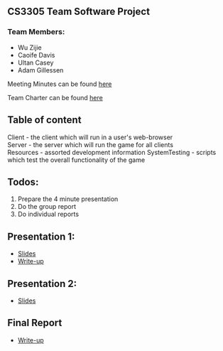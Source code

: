 ## CS3305 Team Software Project

### Team Members:
* Wu Zijie
* Caoife Davis
* Ultan Casey
* Adam Gillessen

Meeting Minutes can be found [here](https://docs.google.com/document/d/15NweTtgGW-K3wx3XQwjjnxLpIuCDaAU5f4-fV1tkW5c/edit?usp=sharing)

Team Charter can be found [here](https://docs.google.com/document/d/1iONwklPpaQ7gQrXMIx4_vbfAziljX--6DvxdsBI8YaI/edit?usp=sharing)

## Table of content
Client - the client which will run in a user's web-browser  
Server - the server which will run the game for all clients  
Resources - assorted development information
SystemTesting - scripts which test the overall functionality of the game

## Todos:  
1. Prepare the 4 minute presentation
1. Do the group report
1. Do individual reports

## Presentation 1:
* [Slides](https://docs.google.com/presentation/d/1RgGA1iphYtJ6-hlgfj2Q05BOLP61_Ed8p4W8L9lnqEk/edit#slide=id.g1cb33f25ef_3_1)
* [Write-up](https://docs.google.com/document/d/1rljt7p8KCkek8ENmtErJBlQZPxW9u_-9shjUD6qOVSg/edit)

## Presentation 2:
* [Slides](https://docs.google.com/presentation/d/1U4ouFn6dSQSPd63K0h0s6KmfTaRtIaqqdnzwabcqlb8/edit#slide=id.p)

## Final Report
* [Write-up](https://docs.google.com/document/d/19WGIrSw-Pm5zk986Lz-UPBpR5XaNI3y2i7Df_mHkAok/edit?usp=sharing)
